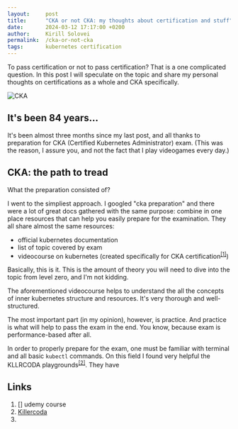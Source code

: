```yaml
---
layout:     post
title:      "CKA or not CKA: my thoughts about certification and stuff"
date:       2024-03-12 17:17:00 +0200
author:     Kirill Solovei
permalink:  /cka-or-not-cka
tags:       kubernetes certification
---
```


To pass certification or not to pass certification? That is a one complicated question. In this post I will speculate on the topic and share my personal thoughts on certifications as a whole and CKA specifically.

<!--more-->

![CKA](../assets/not_yet_here.webp)

## It's been 84 years…

It's been almost three months since my last post, and all thanks to preparation for CKA (Certified Kubernetes Administrator) exam. (This was the reason, I assure you, and not the fact that I play videogames every day.)

## CKA: the path to tread

What the preparation consisted of?

I went to the simpliest approach. I googled "cka preparation" and there were a lot of great docs gathered with the same purpose: combine in one place resources that can help you easily prepare for the examination. They all share almost the same resources:

- official kubernetes documentation
- list of topic covered by exam
- videocourse on kubernetes (created specifically for CKA certification<sup>[[1]](#links)</sup>)

Basically, this is it. This is the amount of theory you will need to dive into the topic from level zero, and I'm not kidding.

The aforementioned videocourse helps to understand the all the concepts of inner kubernetes structure and resources. It's very thorough and well-structured.

The most important part (in my opinion), however, is practice. And practice is what will help to pass the exam in the end. You know, because exam is performance-based after all.

In order to properly prepare for the exam, one must be familiar with terminal and all basic `kubectl` commands. On this field I found very helpful the KLLRCODA playgrounds<sup>[[2]](#links)</sup>. They have 

## Links

1. [] udemy course
2. [Killercoda](https://killercoda.com/)
3. 